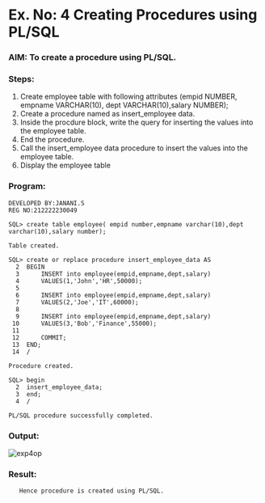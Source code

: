 # Ex. No: 4 Creating Procedures using PL/SQL

### AIM: To create a procedure using PL/SQL.

### Steps:
1. Create employee table with following attributes (empid NUMBER, empname VARCHAR(10), dept VARCHAR(10),salary NUMBER);
2. Create a procedure named as insert_employee data.
3. Inside the procdure block, write the query for inserting the values into the employee table.
4. End the procedure.
5. Call the insert_employee data procedure to insert the values into the employee table.
6. Display the employee table

### Program:
```
DEVELOPED BY:JANANI.S
REG NO:212222230049

SQL> create table employee( empid number,empname varchar(10),dept varchar(10),salary number);

Table created.

SQL> create or replace procedure insert_employee_data AS
  2  BEGIN
  3      INSERT into employee(empid,empname,dept,salary)
  4      VALUES(1,'John','HR',50000);
  5
  6      INSERT into employee(empid,empname,dept,salary)
  7      VALUES(2,'Joe','IT',60000);
  8
  9      INSERT into employee(empid,empname,dept,salary)
 10      VALUES(3,'Bob','Finance',55000);
 11
 12      COMMIT;
 13  END;
 14  /

Procedure created.

SQL> begin
  2  insert_employee_data;
  3  end;
  4  /

PL/SQL procedure successfully completed.
```
### Output:
![exp4op](https://github.com/JananiSoundararajan/Ex-No-4-Creating-Procedures-using-PL-SQL/assets/119477549/ff1469a1-c1f9-494a-bad9-23489d033f53)

### Result:
       Hence procedure is created using PL/SQL.
       
